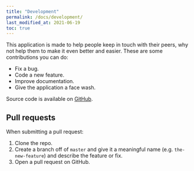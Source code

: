 ```yaml
---
title: "Development"
permalink: /docs/development/
last_modified_at: 2021-06-19
toc: true
---
```


This application is made to help people keep in touch with their peers,
why not help them to make it even better and easier.
These are some contributions you can do:

- Fix a bug.
- Code a new feature.
- Improve documentation.
- Give the application a face wash.

Source code is available on [GitHub](https://github.com/lemalcs/Khernet). 

## Pull requests

When submitting a pull request:

1. Clone the repo.
2. Create a branch off of `master` and give it a meaningful name (e.g. `the-new-feature`) and describe the feature or fix.
3. Open a pull request on GitHub.